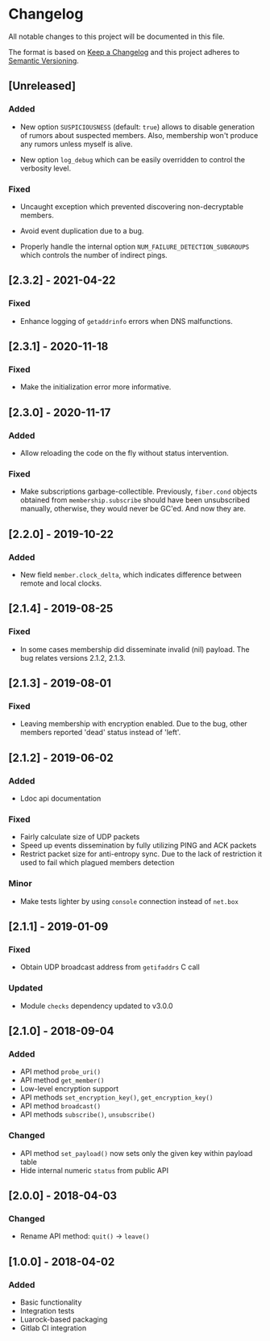 # Changelog
All notable changes to this project will be documented in this file.

The format is based on [Keep a Changelog](http://keepachangelog.com/en/1.0.0/)
and this project adheres to [Semantic Versioning](http://semver.org/spec/v2.0.0.html).

## [Unreleased]

### Added

- New option `SUSPICIOUSNESS` (default: `true`) allows to
  disable generation of rumors about suspected members. Also,
  membership won't produce any rumors unless myself is alive.

- New option `log_debug` which can be easily overridden to
  control the verbosity level.

### Fixed

- Uncaught exception which prevented discovering
  non-decryptable members.

- Avoid event duplication due to a bug.

- Properly handle the internal option `NUM_FAILURE_DETECTION_SUBGROUPS`
  which controls the number of indirect pings.

## [2.3.2] - 2021-04-22

### Fixed

- Enhance logging of `getaddrinfo` errors when DNS malfunctions.

## [2.3.1] - 2020-11-18

### Fixed

- Make the initialization error more informative.

## [2.3.0] - 2020-11-17

### Added

- Allow reloading the code on the fly without status intervention.

### Fixed

- Make subscriptions garbage-collectible. Previously, `fiber.cond`
  objects obtained from `membership.subscribe` should have been
  unsubscribed manually, otherwise, they would never be GC'ed.
  And now they are.

## [2.2.0] - 2019-10-22

### Added

- New field `member.clock_delta`, which indicates difference between
  remote and local clocks.

## [2.1.4] - 2019-08-25

### Fixed

- In some cases membership did disseminate invalid (nil) payload.
  The bug relates versions 2.1.2, 2.1.3.

## [2.1.3] - 2019-08-01

### Fixed

- Leaving membership with encryption enabled.
  Due to the bug, other members reported 'dead' status instead of 'left'.

## [2.1.2] - 2019-06-02

### Added

- Ldoc api documentation

### Fixed

- Fairly calculate size of UDP packets
- Speed up events dissemination by fully utilizing
  PING and ACK packets
- Restrict packet size for anti-entropy sync.
  Due to the lack of restriction it used to fail
  which plagued members detection

### Minor

- Make tests lighter by using `console` connection instead of `net.box`

## [2.1.1] - 2019-01-09

### Fixed

- Obtain UDP broadcast address from `getifaddrs` C call

### Updated

- Module `checks` dependency updated to v3.0.0

## [2.1.0] - 2018-09-04

### Added

- API method `probe_uri()`
- API method `get_member()`
- Low-level encryption support
- API methods `set_encryption_key()`, `get_encryption_key()`
- API method `broadcast()`
- API methods `subscribe()`, `unsubscribe()`

### Changed

- API method `set_payload()` now sets only the given key within payload table
- Hide internal numeric `status` from public API

## [2.0.0] - 2018-04-03

### Changed

- Rename API method: `quit()` -> `leave()`

## [1.0.0] - 2018-04-02

### Added

- Basic functionality
- Integration tests
- Luarock-based packaging
- Gitlab CI integration
